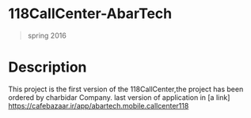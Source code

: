 # 118CallCenter-AbarTech
>spring 2016
# Description
This project is the first version of the 118CallCenter,the project has been ordered by charbidar Company. last version of application in [a link] https://cafebazaar.ir/app/abartech.mobile.callcenter118

